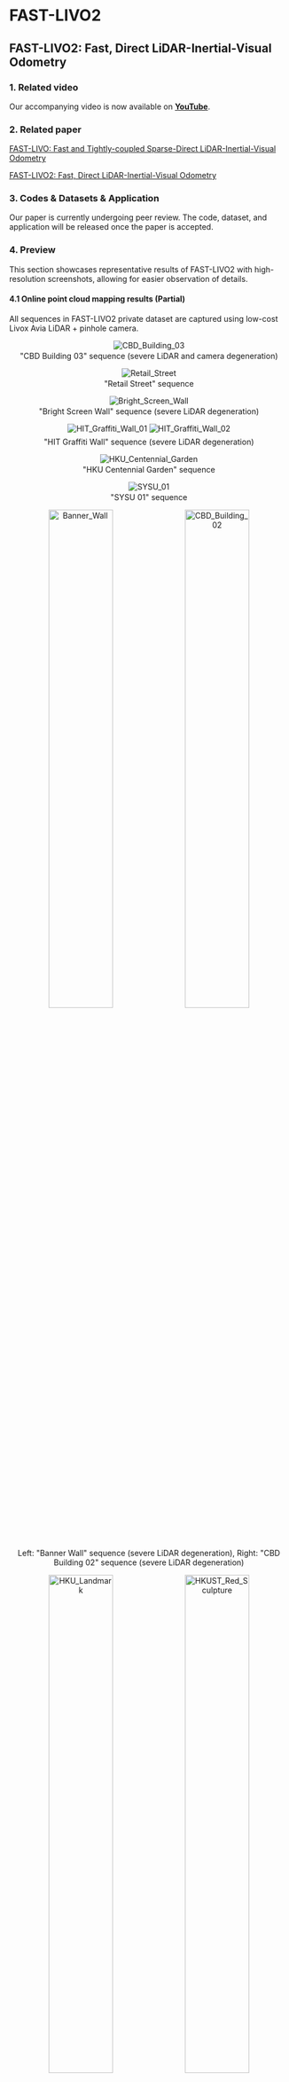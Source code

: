 # FAST-LIVO2

## FAST-LIVO2: Fast, Direct LiDAR-Inertial-Visual Odometry

### 1. Related video

Our accompanying video is now available on [**YouTube**](https://www.youtube.com/watch?v=aSAwVqR22mo&ab_channel=MARSLABHKU).

### 2. Related paper

[FAST-LIVO: Fast and Tightly-coupled Sparse-Direct LiDAR-Inertial-Visual Odometry](https://arxiv.org/pdf/2203.00893)

[FAST-LIVO2: Fast, Direct LiDAR-Inertial-Visual Odometry](https://arxiv.org/pdf/2408.14035)  

### 3. Codes & Datasets & Application

Our paper is currently undergoing peer review. The code, dataset, and application will be released once the paper is accepted.

### 4. Preview

This section showcases representative results of FAST-LIVO2 with high-resolution screenshots, allowing for easier observation of details.

#### 4.1 Online point cloud mapping results (Partial)

All sequences in FAST-LIVO2 private dataset are captured using low-cost Livox Avia LiDAR + pinhole camera.

<div align="center">   
    <img src="./pics/CBD_Building_03.jpg" alt="CBD_Building_03" /> 
    <p style="margin-top: 2px;">"CBD Building 03" sequence (severe LiDAR and camera degeneration)</p>
</div>
<div align="center">   
    <img src="./pics/Retail_Street.jpg" alt="Retail_Street" /> 
    <p style="margin-top: 2px;">"Retail Street" sequence</p>
</div>
<div align="center">   
    <img src="./pics/Bright_Screen_Wall.jpg" alt="Bright_Screen_Wall" /> 
    <p style="margin-top: 2px;">"Bright Screen Wall" sequence (severe LiDAR degeneration)</p>
</div>
<div align="center">
    <img src="./pics/HIT_Graffiti_Wall_01.jpg" alt="HIT_Graffiti_Wall_01" style="margin-bottom: 5px;"/>
    <img src="./pics/HIT_Graffiti_Wall_02.jpg" alt="HIT_Graffiti_Wall_02"/>
    <p style="margin-top: 2px;">"HIT Graffiti Wall" sequence (severe LiDAR degeneration)</p>
</div>
<div align="center">   
    <img src="./pics/HKU_Centennial_Garden.jpg" alt="HKU_Centennial_Garden" /> 
    <p style="margin-top: 2px;">"HKU Centennial Garden" sequence</p>
</div>
<div align="center">   
    <img src="./pics/SYSU_01.jpg" alt="SYSU_01" /> 
    <p style="margin-top: 2px;">"SYSU 01" sequence</p>
</div>
<div align="center">   
    <img src="./pics/Banner_Wall.jpg" alt="Banner_Wall" style="width: 48%;"/>   
    <img src="./pics/CBD_Building_02.jpg" alt="CBD_Building_02" style="width: 48%;"/> 
     <p style="margin-top: 2px;">Left: "Banner Wall" sequence (severe LiDAR degeneration), Right: "CBD Building 02" sequence (severe LiDAR degeneration)</p>
</div>
<div align="center">        
    <img src="./pics/HKU_Landmark.jpg" alt="HKU_Landmark" style="width: 48%;"/>        
    <img src="./pics/HKUST_Red_Sculpture.jpg" alt="HKUST_Red_Sculpture" style="width: 48%;"/>  
    <p style="margin-top: 2px;">Left: "HKU Landmark" sequence, Right: "HKUST Red Sculpture" sequence</p>
</div>
<div align="center">    
    <img src="./pics/Mining_Tunnel.jpg" alt="Mining_Tunnel_01"/>  
    <p style="margin-top: 2px;">"Mining Tunnel" sequence (severe LiDAR and camera degeneration)</p>
</div>
<div align="center">   
    <img src="./pics/HKisland01_2.jpg" alt="HKisland01_2" style="width: 48%;"/>   
    <img src="./pics/HKisland01.jpg" alt="HKisland01" style="width: 48%;"/> 
     <p style="margin-top: 2px;">"HKisland01" sequence</p>
</div>
<div align="center">
    <img src="./pics/HKairport01.jpg" alt="HKairport01" style="margin-bottom: 5px;"/>
    <img src="./pics/HKairport01_2.jpg" alt="HKairport01_2"/>
    <p style="margin-top: 2px;">"HKairport01" Sequence (LiDAR degeneration)</p>
</div>

#### 4.2 Mesh and texture reconstruction based on our dense colored point clouds

<div align="center">   
    <img src="./pics/mesh.jpg" alt="mesh" /> 
    <p style="margin-top: 2px;">(a) and (b) are the mesh and texture mapping of “CBD
 Building 01”, respectively. (c) is the texture mapping of “Retail
 Street”, with (c1) and (c2) showing local details.</p>
</div>

#### 4.3 Gaussian Splatting based on our dense colored point clouds

<div align="center">   
    <img src="./pics/nerf.jpg" alt="nerf" /> 
    <p style="margin-top: 2px;">Comparison of ground-truth image, COLMAP+3DGS, and FAST-LIVO2+3DGS in terms of render details, computational time (time for generating point clouds and estimating poses + training time), and PSNR for a random frame in “CBD
 Building 01”.</p>
</div>

#### 4.4 Fully Onboard Autonomous UAV Navigation

We mark a pioneering instance of employing a LiDAR-inertial-visual system for real-world autonomous UAV flights. Our UAV, equipped with LiDAR, a camera, and an inertial sensor, performs online state estimation (i.e., FAST-LIVO2), trajectory planning, and tracking control, all managed entirely by its onboard computer.
<div align="center">
    <img src="./pics/uav_exp1.jpg" alt="uav_exp1"/>
    <p style="margin-top: 2px;">(a) shows the overall point map of the "Basement" experiment. In (a1)-(a4), white points indicate the LiDAR scan at that moment, and colored lines depict the planned trajectory. (a1) and (a4) mark areas of LiDAR degeneration. (a2) and (a3) show obstacle avoidance. (a5) and (a6) depict the camera first-person view from indoor to outdoor, highlighting large illumination variation from sudden overexposure to normal.</p>
</div>

<div align="center">
    <img src="./pics/uav_exp2.jpg" alt="uav_exp2"/>
    <p style="margin-top: 2px;">(a) and (b) show the enlarged point maps of the "Woods" and "Narrow Opening" experiments, respectively. The red points in (a1), (a3), and (b4) represent the LiDAR scan at that moment. (a2) and (a4) represent the first-person view at the corresponding locations. (b1)-(b3) depict the third-person view.</p>
</div>

